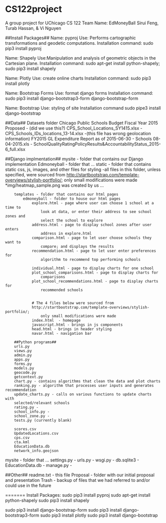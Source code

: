 # CS122project
A group project for UChicago CS 122
Team Name: EdMoneyBall
Sirui Feng, Turab Hassan, & Vi Nguyen

##Install Packages##
Name: pyproj
 Use: Performs cartographic transformations and geodetic computations.
 Installation command: sudo pip3 install pyproj

Name: Shapely
 Use:Manipulation and analysis of geometric objects in the Cartesian plane.
 Installation command: sudo apt-get install python-shapely; sudo pip3 install shapely

Name: Plotly
 Use: create online charts
 Installation command: sudo pip3 install plotly

Name: Bootstrap Forms
 Use: format django forms
 Installation command: sudo pip3 install django-bootstrap3-form django-bootstrap-form

Name: Bootstrap
 Use: styling of site
 Installation command sudo pipe3 install django-bootstrap


##Data##
Datasets folder
    Chicago Public Schools Budget Fiscal Year 2015 Proposed - (did we use this?)
    CPS_School_Locations_SY1415.xlsx - 
    CPS_Schools_IDs_locations_13-14.xlsx -(this file has wrong geolocation information) 
    FY2015 GL Expenditure Report as of 2015-06-30 - Schools 08-04-2015.xls - 
    				    				SchoolQualityRatingPolicyResults&AccountabilityStatus_2015-6_full.xlsx


##Django implmentation##
mysite - folder that contains our Django implementation
    Edmoneyball - folder that ...
        static - folder that contains static css, js, images, and other files 
        for styling
            -all files in this folder, unless specified, were sourced from 
            http://startbootstrap.com/template-overviews/stylish-portfolio/; 
            only small modifications were made
            *img/heatmap_sample.png was created by us ...

        templates - folder that contains our html pages
            edmoneyball - folder to house our html pages
                explore.html - page where user can choose 1 school at a time to 
                    look at data, or enter their address to see school zones and
                    select the school to explore
                address.html - page to display school zones after user enters 
                    address in explore.html
                comparison.html - page to let user choose schools they want to 
                    compare; and displays the results
                recommendation.html - page to let user enter preferences for 
                    algorithm to recommend top performing schools

                individual.html - page to display charts for one school
                plot_school_comparisons.html - page to display charts for 
                    comparisons
                plot_school_recommendations.html - page to display charts for
                    recommended schools
                

                # The 4 files below were sourced from 
                http://startbootstrap.com/template-overviews/stylish-portfolio/; 
                    only small modifications were made
                index.html  - homepage
                javascript.html - brings in js components
                head.html - brings in header styling 
                navar.html - navigation bar

        ##Python programs##
        urls.py
        views.py
        admin.py
        apps.py
        forms.py
        models.py
        geocode.py
        getcontext.py
        chart.py - contains algorithms that clean the data and plot charts
        ranking.py - algorithm that processes user inputs and generates recommendation
        update_charts.py - calls on various functions to update charts with 
        selected/relevant schools
        rating.py - 
        school_info.py - 
        school_zone.py -
        tests.py (currently blank)

        scores.csv
        UpdatedLocations.csv
        cps.csv
        cta.kml
        EducationData.db
        network_info.geojson

        

  

 mysite - folder that ...
  settings.py -
  urls.py -
  wsgi.py -
 db.sqlite3 -
 EducationData.db -
 manage.py -



##Other##
readme.txt - this file
Proposal - folder with our initial proposal and presentation
Trash - backup of files that we had referred to and/or could use in the future



=======
Install Packages:
sudo pip3 install pyproj
sudo apt-get install python-shapely
sudo pip3 install shapely

sudo pip3 install django-bootstrap-form
sudo pip3 install django-bootstrap3-form
sudo pip3 install plotly
sudo pip3 install django-bootstrap
